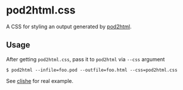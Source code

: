 # pod2html.css

A CSS for styling an output generated by
[pod2html](https://perldoc.perl.org/pod2html.html).

## Usage

After getting `pod2html.css`, pass it to `pod2html` via `--css` argument
```
$ pod2html --infile=foo.pod --outfile=foo.html --css=pod2html.css
```

See [clishe](https://github.com/i386x/clishe) for real example.
